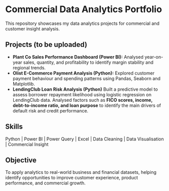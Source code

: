 # Commercial Data Analytics Portfolio

This repository showcases my data analytics projects for commercial and customer insight analysis.

## Projects (to be uploaded)
- **Plant Co Sales Performance Dashboard (Power BI):** Analysed year-on-year sales, quantity, and profitability to identify margin stability and regional trends.
- **Olist E-Commerce Payment Analysis (Python):** Explored customer payment behaviour and spending patterns using Pandas, Seaborn and Matplotlib.
- **LendingClub Loan Risk Analysis (Python)**
Built a predictive model to assess borrower repayment likelihood using logistic regression on LendingClub data. Analysed factors such as **FICO scores, income, debt-to-income ratio, and loan purpose** to identify the main drivers of default risk and credit performance.  

## Skills
Python | Power BI | Power Query | Excel | Data Cleaning | Data Visualisation | Commercial Insight

## Objective
To apply analytics to real-world business and financial datasets, helping identify opportunities to improve customer experience, product performance, and commercial growth.
